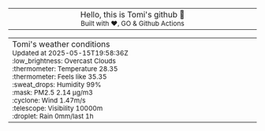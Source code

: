 
<div align="center">
<table>
<tbody>
<td align="center">
<img width="2000" height="0"><br>
Hello, this is Tomi's github 👋<br>
<sup>Built with ❤️, GO & Github Actions</sup><br>
<img width="2000" height="0">
</td>
</tbody>
</table>
</div>
<table>
<tbody>
<td align="left">
<img width="2000" height="0"><br>
Tomi's weather conditions<br>
<sup>Updated at 2025-05-15T19:58:36Z</sup><br>
<sup>:low_brightness: Overcast Clouds</sup><br>
<sup>:thermometer: Temperature 28.35 </sup><br>
<sup>:thermometer: Feels like 35.35</sup><br>
<sup>:sweat_drops: Humidity 99%</sup><br>
<sup>:mask: PM2.5 2.14 μg/m3</sup><br>
<sup>:cyclone: Wind 1.47m/s </sup><br>
<sup>:telescope: Visibility 10000m </sup><br>
<sup>:droplet: Rain 0mm/last 1h </sup><br>
<img width="2000" height="0">
</td>
<td align="left">
<img width="2000" height="0"><br>
<br>
<img width="2000" height="0">
</td>
</tbody>
</table>
</div>
    